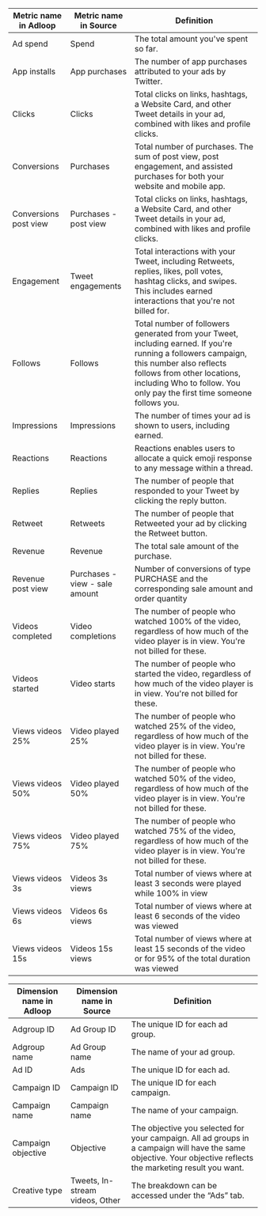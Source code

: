 

|  **Metric name in Adloop**  |  **Metric name in Source**  |  **Definition**  | 
|  --- |  --- |  --- | 
|  Ad spend | Spend | The total amount you've spent so far. | 
|   App installs | App purchases | The number of app purchases attributed to your ads by Twitter. | 
|   Clicks | Clicks | Total clicks on links, hashtags, a Website Card, and other Tweet details in your ad, combined with likes and profile clicks. | 
|   Conversions | Purchases | Total number of purchases. The sum of post view, post engagement, and assisted purchases for both your website and mobile app. | 
|   Conversions post view | Purchases - post view | Total clicks on links, hashtags, a Website Card, and other Tweet details in your ad, combined with likes and profile clicks. | 
|   Engagement | Tweet engagements | Total interactions with your Tweet, including Retweets, replies, likes, poll votes, hashtag clicks, and swipes. This includes earned interactions that you're not billed for. | 
|   Follows | Follows | Total number of followers generated from your Tweet, including earned. If you're running a followers campaign, this number also reflects follows from other locations, including Who to follow. You only pay the first time someone follows you. | 
|   Impressions | Impressions | The number of times your ad is shown to users, including earned. | 
|   Reactions | Reactions | Reactions enables users to allocate a quick emoji response to any message within a thread. | 
|   Replies | Replies | The number of people that responded to your Tweet by clicking the reply button. | 
|   Retweet | Retweets | The number of people that Retweeted your ad by clicking the Retweet button. | 
|   Revenue | Revenue | The total sale amount of the purchase. | 
|   Revenue post view | Purchases - view - sale amount | Number of conversions of type PURCHASE and the corresponding sale amount and order quantity | 
|   Videos completed | Video completions | The number of people who watched 100% of the video, regardless of how much of the video player is in view. You're not billed for these. | 
|   Videos started | Video starts | The number of people who started the video, regardless of how much of the video player is in view. You're not billed for these. | 
|   Views videos 25% | Video played 25% | The number of people who watched 25% of the video, regardless of how much of the video player is in view. You're not billed for these. | 
|   Views videos 50% | Video played 50% | The number of people who watched 50% of the video, regardless of how much of the video player is in view. You're not billed for these. | 
|   Views videos 75% | Video played 75% | The number of people who watched 75% of the video, regardless of how much of the video player is in view. You're not billed for these. | 
|  Views videos 3s | Videos 3s views | Total number of views where at least 3 seconds were played while 100% in view | 
|  Views videos 6s | Videos 6s views | Total number of views where at least 6 seconds of the video was viewed | 
|  Views videos 15s | Videos 15s views | Total number of views where at least 15 seconds of the video or for 95% of the total duration was viewed | 



|  **Dimension name in Adloop**  |  **Dimension name in Source**  |  **Definition**  | 
|  --- |  --- |  --- | 
|   Adgroup ID | Ad Group ID | The unique ID for each ad group. | 
|   Adgroup name | Ad Group name | The name of your ad group. | 
|   Ad ID | Ads | The unique ID for each ad. | 
|   Campaign ID | Campaign ID | The unique ID for each campaign. | 
|   Campaign name | Campaign name | The name of your campaign. | 
|   Campaign objective | Objective | The objective you selected for your campaign. All ad groups in a campaign will have the same objective. Your objective reflects the marketing result you want. | 
| Creative type | Tweets, In-stream videos, Other | The breakdown can be accessed under the “Ads” tab. | 





